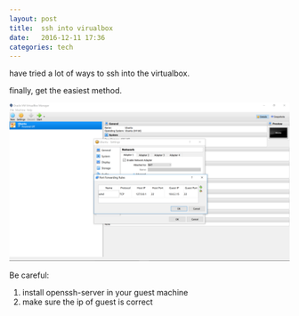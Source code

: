 ```yaml
---
layout: post
title:  ssh into virualbox 
date:   2016-12-11 17:36 
categories: tech 
---
```

have tried a lot of ways to ssh into the virtualbox.

finally, get the easiest method.

<img src="/assets/img/ssh_virtualbox_port_forwarding.png" alt="Port Forwading" style="width: 800px;"/>


Be careful:

1. install openssh-server in your guest machine
2. make sure the ip of guest is correct





